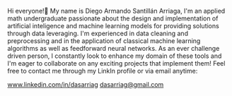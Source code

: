 Hi everyone!👋 My name is Diego Armando Santillán Arriaga, I'm an applied math undergraduate passionate about the design and implementation
of artificial inteligence and machine learning models for providing solutions through data leveraging. I'm experienced in data cleaning and preprocessing 
and in the application of classical machine learning algorithms as well as feedforward neural networks. As an ever challenge driven person, I constantly 
look to enhance my domain of these tools and I'm eager to collaborate on any exciting projects that implement them! 
Feel free to contact me through my LinkIn profile or via email anytime:

www.linkedin.com/in/dasarriag
dasarriag@gmail.com
